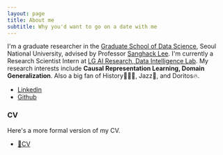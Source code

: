 ```yaml
---
layout: page
title: About me
subtitle: Why you'd want to go on a date with me
---
```


I'm a graduate researcher in the [Graduate School of Data Science](https://gsds.snu.ac.kr/), Seoul National University, advised by Professor [Sanghack Lee](https://www.sanghacklee.me/). I'm currently a Research Scientist Intern at [LG AI Research, Data Intelligence Lab](https://www.lgresearch.ai/ourwork/research?tab=PD).
My research interests include **Causal Representation Learning, Domain Generalization**. Also a big fan of History👨🏻‍🏫, Jazz🎷, and Doritos🔥.

- [Linkedin](https://www.linkedin.com/in/umamicode/)
- [Github](https://github.com/umamicode)

### CV

Here's a more formal version of my CV.
- [📄CV](https://github.com/umamicode/umamicode.github.io/assets/CV_DKCHO.pdf)
